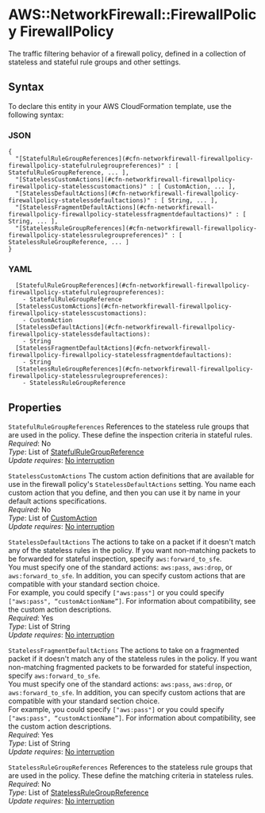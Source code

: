 # AWS::NetworkFirewall::FirewallPolicy FirewallPolicy<a name="aws-properties-networkfirewall-firewallpolicy-firewallpolicy"></a>

The traffic filtering behavior of a firewall policy, defined in a collection of stateless and stateful rule groups and other settings\. 

## Syntax<a name="aws-properties-networkfirewall-firewallpolicy-firewallpolicy-syntax"></a>

To declare this entity in your AWS CloudFormation template, use the following syntax:

### JSON<a name="aws-properties-networkfirewall-firewallpolicy-firewallpolicy-syntax.json"></a>

```
{
  "[StatefulRuleGroupReferences](#cfn-networkfirewall-firewallpolicy-firewallpolicy-statefulrulegroupreferences)" : [ StatefulRuleGroupReference, ... ],
  "[StatelessCustomActions](#cfn-networkfirewall-firewallpolicy-firewallpolicy-statelesscustomactions)" : [ CustomAction, ... ],
  "[StatelessDefaultActions](#cfn-networkfirewall-firewallpolicy-firewallpolicy-statelessdefaultactions)" : [ String, ... ],
  "[StatelessFragmentDefaultActions](#cfn-networkfirewall-firewallpolicy-firewallpolicy-statelessfragmentdefaultactions)" : [ String, ... ],
  "[StatelessRuleGroupReferences](#cfn-networkfirewall-firewallpolicy-firewallpolicy-statelessrulegroupreferences)" : [ StatelessRuleGroupReference, ... ]
}
```

### YAML<a name="aws-properties-networkfirewall-firewallpolicy-firewallpolicy-syntax.yaml"></a>

```
  [StatefulRuleGroupReferences](#cfn-networkfirewall-firewallpolicy-firewallpolicy-statefulrulegroupreferences): 
    - StatefulRuleGroupReference
  [StatelessCustomActions](#cfn-networkfirewall-firewallpolicy-firewallpolicy-statelesscustomactions): 
    - CustomAction
  [StatelessDefaultActions](#cfn-networkfirewall-firewallpolicy-firewallpolicy-statelessdefaultactions): 
    - String
  [StatelessFragmentDefaultActions](#cfn-networkfirewall-firewallpolicy-firewallpolicy-statelessfragmentdefaultactions): 
    - String
  [StatelessRuleGroupReferences](#cfn-networkfirewall-firewallpolicy-firewallpolicy-statelessrulegroupreferences): 
    - StatelessRuleGroupReference
```

## Properties<a name="aws-properties-networkfirewall-firewallpolicy-firewallpolicy-properties"></a>

`StatefulRuleGroupReferences`  <a name="cfn-networkfirewall-firewallpolicy-firewallpolicy-statefulrulegroupreferences"></a>
References to the stateless rule groups that are used in the policy\. These define the inspection criteria in stateful rules\.   
*Required*: No  
*Type*: List of [StatefulRuleGroupReference](aws-properties-networkfirewall-firewallpolicy-statefulrulegroupreference.md)  
*Update requires*: [No interruption](https://docs.aws.amazon.com/AWSCloudFormation/latest/UserGuide/using-cfn-updating-stacks-update-behaviors.html#update-no-interrupt)

`StatelessCustomActions`  <a name="cfn-networkfirewall-firewallpolicy-firewallpolicy-statelesscustomactions"></a>
The custom action definitions that are available for use in the firewall policy's `StatelessDefaultActions` setting\. You name each custom action that you define, and then you can use it by name in your default actions specifications\.  
*Required*: No  
*Type*: List of [CustomAction](aws-properties-networkfirewall-firewallpolicy-customaction.md)  
*Update requires*: [No interruption](https://docs.aws.amazon.com/AWSCloudFormation/latest/UserGuide/using-cfn-updating-stacks-update-behaviors.html#update-no-interrupt)

`StatelessDefaultActions`  <a name="cfn-networkfirewall-firewallpolicy-firewallpolicy-statelessdefaultactions"></a>
The actions to take on a packet if it doesn't match any of the stateless rules in the policy\. If you want non\-matching packets to be forwarded for stateful inspection, specify `aws:forward_to_sfe`\.   
You must specify one of the standard actions: `aws:pass`, `aws:drop`, or `aws:forward_to_sfe`\. In addition, you can specify custom actions that are compatible with your standard section choice\.  
For example, you could specify `["aws:pass"]` or you could specify `["aws:pass", “customActionName”]`\. For information about compatibility, see the custom action descriptions\.  
*Required*: Yes  
*Type*: List of String  
*Update requires*: [No interruption](https://docs.aws.amazon.com/AWSCloudFormation/latest/UserGuide/using-cfn-updating-stacks-update-behaviors.html#update-no-interrupt)

`StatelessFragmentDefaultActions`  <a name="cfn-networkfirewall-firewallpolicy-firewallpolicy-statelessfragmentdefaultactions"></a>
The actions to take on a fragmented packet if it doesn't match any of the stateless rules in the policy\. If you want non\-matching fragmented packets to be forwarded for stateful inspection, specify `aws:forward_to_sfe`\.   
You must specify one of the standard actions: `aws:pass`, `aws:drop`, or `aws:forward_to_sfe`\. In addition, you can specify custom actions that are compatible with your standard section choice\.  
For example, you could specify `["aws:pass"]` or you could specify `["aws:pass", “customActionName”]`\. For information about compatibility, see the custom action descriptions\.  
*Required*: Yes  
*Type*: List of String  
*Update requires*: [No interruption](https://docs.aws.amazon.com/AWSCloudFormation/latest/UserGuide/using-cfn-updating-stacks-update-behaviors.html#update-no-interrupt)

`StatelessRuleGroupReferences`  <a name="cfn-networkfirewall-firewallpolicy-firewallpolicy-statelessrulegroupreferences"></a>
References to the stateless rule groups that are used in the policy\. These define the matching criteria in stateless rules\.   
*Required*: No  
*Type*: List of [StatelessRuleGroupReference](aws-properties-networkfirewall-firewallpolicy-statelessrulegroupreference.md)  
*Update requires*: [No interruption](https://docs.aws.amazon.com/AWSCloudFormation/latest/UserGuide/using-cfn-updating-stacks-update-behaviors.html#update-no-interrupt)